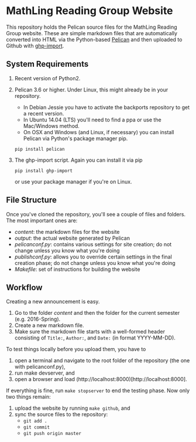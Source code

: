 MathLing Reading Group Website
==============================

This repository holds the Pelican source files for the MathLing Reading Group website.
These are simple markdown files that are automatically converted into HTML via the Python-based [Pelican](http://docs.getpelican.com/) and then uploaded to Github with [ghp-import](https://github.com/davisp/ghp-import).


System Requirements
-------------------

1.  Recent version of Python2.

1.  Pelican 3.6 or higher.
    Under Linux, this might already be in your repository.
    
    - In Debian Jessie you have to activate the backports repository to get a recent version.
    - In Ubuntu 14.04 (LTS) you'll need to find a ppa or use the Mac/Windows method.
    - On OSX and Windows (and Linux, if necessary) you can install Pelican via Python's package manager pip.

    ~~~~~
    pip install pelican
    ~~~~~

1.  The ghp-import script.
    Again you can install it via pip

    ~~~~~
    pip install ghp-import
    ~~~~~

    or use your package manager if you're on Linux.


File Structure
--------------

Once you've cloned the repository, you'll see a couple of files and folders.
The most important ones are:

- *content*: the markdown files for the website
- *output*: the actual website generated by Pelican
- *pelicanconf.py*: contains various settings for site creation; do not change unless you know what you're doing
- *publishconf.py*: allows you to override certain settings in the final creation phase; do not change unless you know what you're doing
- *Makefile*: set of instructions for building the website


Workflow
--------

Creating a new announcement is easy.

1.  Go to the folder *content* and then the folder for the current semester (e.g. 2016-Spring).
1.  Create a new markdown file.
1.  Make sure the markdown file starts with a well-formed header consisting of `Title:`, `Author:`, and `Date:` (in format YYYY-MM-DD).

To test things locally before you upload them, you have to

1.  open a terminal and navigate to the root folder of the repository (the one with pelicanconf.py),
1.  run make devserver, and
1.  open a browser and load (http://localhost:8000)[http://localhost:8000].

If everything is fine, run `make stopserver` to end the testing phase.
Now only two things remain:

1.  upload the website by running `make github`, and
1.  sync the source files to the repository:
    - `git add .`
    - `git commit`
    - `git push origin master`
